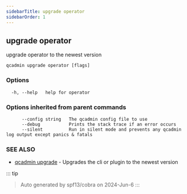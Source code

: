 ```yaml
---
sidebarTitle: upgrade operator
sidebarOrder: 1
---
```


## upgrade operator

upgrade operator to the newest version

```
qcadmin upgrade operator [flags]
```

### Options

```
  -h, --help   help for operator
```

### Options inherited from parent commands

```
      --config string   The qcadmin config file to use
      --debug           Prints the stack trace if an error occurs
      --silent          Run in silent mode and prevents any qcadmin log output except panics & fatals
```

### SEE ALSO

* [qcadmin upgrade](upgrade.md)	 - Upgrades the cli or plugin to the newest version

::: tip
>Auto generated by spf13/cobra on 2024-Jun-6
:::